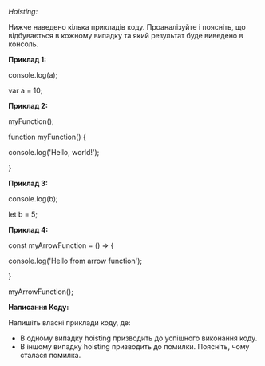 _Hoisting:_

Нижче наведено кілька прикладів коду. Проаналізуйте і поясніть, що відбувається в кожному випадку
та який результат буде виведено в консоль.

**Приклад 1:**

console.log(a);

var a = 10; 

**Приклад 2:**

myFunction();

function myFunction() {

console.log('Hello, world!');

} 

**Приклад 3:**

console.log(b);

let b = 5;

**Приклад 4:**

const myArrowFunction = () => {

console.log('Hello from arrow function');

}

myArrowFunction(); 


**Написання Коду:**

Напишіть власні приклади коду, де:

* В одному випадку hoisting призводить до успішного виконання коду.
* В іншому випадку hoisting призводить до помилки. Поясніть, чому сталася помилка.